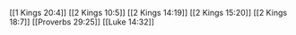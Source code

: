 [[1 Kings 20:4]]
[[2 Kings 10:5]]
[[2 Kings 14:19]]
[[2 Kings 15:20]]
[[2 Kings 18:7]]
[[Proverbs 29:25]]
[[Luke 14:32]]

